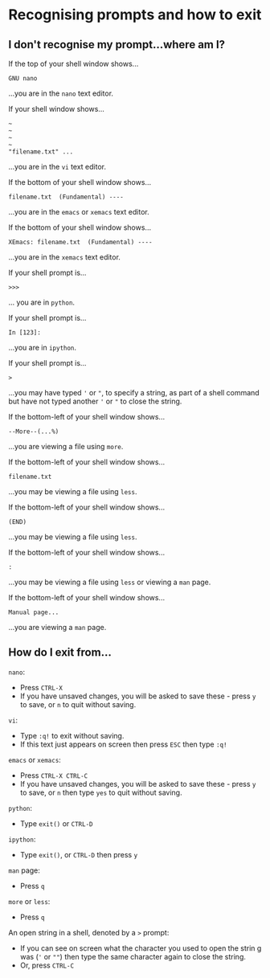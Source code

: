 # Recognising prompts and how to exit

## I don't recognise my prompt...where am I?

If the top of your shell window shows...

    GNU nano

...you are in the `nano` text editor.

If your shell window shows...

    ~
    ~
    ~    
    ~
    "filename.txt" ...

...you are in the `vi` text editor.

If the bottom of your shell window shows...

    filename.txt  (Fundamental) ----

...you are in the `emacs` or `xemacs` text editor.

If the bottom of your shell window shows...

    XEmacs: filename.txt  (Fundamental) ----

...you are in the `xemacs` text editor.

If your shell prompt is...

    >>>

... you are in `python`.

If your shell prompt is...

    In [123]:

...you are in `ipython`.

If your shell prompt is...

    >

...you may have typed `'` or `"`, to specify a string, as part of a shell command but have not typed another `'` or `"` to close the string.

If the bottom-left of your shell window shows...

    --More--(...%)

...you are viewing a file using `more`.

If the bottom-left of your shell window shows...

    filename.txt

...you may be viewing a file using `less`.

If the bottom-left of your shell window shows...

    (END)

...you may be viewing a file using `less`.

If the bottom-left of your shell window shows...

    :

...you may be viewing a file using `less` or viewing a `man` page.

If the bottom-left of your shell window shows...

    Manual page...

...you are viewing  a `man` page.

## How do I exit from...

`nano`:

* Press `CTRL-X`
* If you have unsaved changes, you will be asked to save these - press `y` to save, or `n` to quit without saving.

`vi`:

* Type `:q!` to exit without saving.
* If this text just appears on screen then press `ESC` then type `:q!`

`emacs` or `xemacs`:

* Press `CTRL-X CTRL-C`
* If you have unsaved changes, you will be asked to save these - press `y` to save, or `n` then type `yes` to quit without saving.

`python`:

* Type `exit()` or `CTRL-D`

`ipython`:

* Type `exit()`, or `CTRL-D` then press `y`

`man` page:

* Press `q`

`more` or `less`:

* Press `q`

An open string in a shell, denoted by a `>` prompt:

* If you can see on screen what the character you used to open the strin g was (`'` or `""`) then type the same character again to close the string.
* Or, press `CTRL-C`
